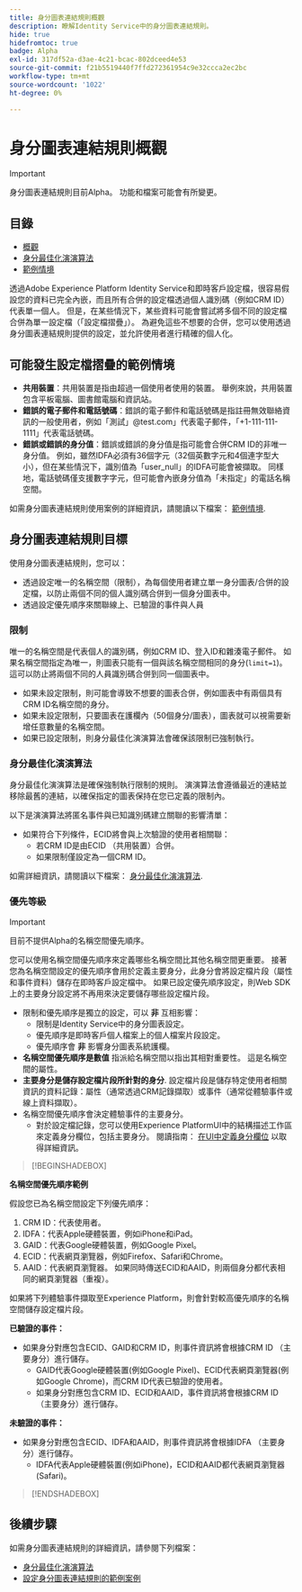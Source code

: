 ```yaml
---
title: 身分圖表連結規則概觀
description: 瞭解Identity Service中的身分圖表連結規則。
hide: true
hidefromtoc: true
badge: Alpha
exl-id: 317df52a-d3ae-4c21-bcac-802dceed4e53
source-git-commit: f21b5519440f7ffd272361954c9e32ccca2ec2bc
workflow-type: tm+mt
source-wordcount: '1022'
ht-degree: 0%

---
```


# 身分圖表連結規則概觀

>[!IMPORTANT]
>
>身分圖表連結規則目前Alpha。 功能和檔案可能會有所變更。

## 目錄

* [概觀](./overview.md)
* [身分最佳化演演算法](./identity-optimization-algorithm.md)
* [範例情境](./example-scenarios.md)

透過Adobe Experience Platform Identity Service和即時客戶設定檔，很容易假設您的資料已完全內嵌，而且所有合併的設定檔透過個人識別碼（例如CRM ID）代表單一個人。 但是，在某些情況下，某些資料可能會嘗試將多個不同的設定檔合併為單一設定檔（「設定檔摺疊」）。 為避免這些不想要的合併，您可以使用透過身分圖表連結規則提供的設定，並允許使用者進行精確的個人化。

## 可能發生設定檔摺疊的範例情境

* **共用裝置**：共用裝置是指由超過一個使用者使用的裝置。 舉例來說，共用裝置包含平板電腦、圖書館電腦和資訊站。
* **錯誤的電子郵件和電話號碼**：錯誤的電子郵件和電話號碼是指註冊無效聯絡資訊的一般使用者，例如「測試」<span>@test.com」代表電子郵件，「+1-111-111-1111」代表電話號碼。
* **錯誤或錯誤的身分值**：錯誤或錯誤的身分值是指可能會合併CRM ID的非唯一身分值。 例如，雖然IDFA必須有36個字元（32個英數字元和4個連字型大小），但在某些情況下，識別值為「user_null」的IDFA可能會被擷取。 同樣地，電話號碼僅支援數字字元，但可能會內嵌身分值為「未指定」的電話名稱空間。

如需身分圖表連結規則使用案例的詳細資訊，請閱讀以下檔案： [範例情境](./example-scenarios.md).

## 身分圖表連結規則目標

使用身分圖表連結規則，您可以：

* 透過設定唯一的名稱空間（限制），為每個使用者建立單一身分圖表/合併的設定檔，以防止兩個不同的個人識別碼合併到一個身分圖表中。
* 透過設定優先順序來關聯線上、已驗證的事件與人員

### 限制

唯一的名稱空間是代表個人的識別碼，例如CRM ID、登入ID和雜湊電子郵件。 如果名稱空間指定為唯一，則圖表只能有一個與該名稱空間相同的身分(`limit=1`)。 這可以防止將兩個不同的人員識別碼合併到同一個圖表中。

* 如果未設定限制，則可能會導致不想要的圖表合併，例如圖表中有兩個具有CRM ID名稱空間的身分。
* 如果未設定限制，只要圖表在護欄內（50個身分/圖表），圖表就可以視需要新增任意數量的名稱空間。
* 如果已設定限制，則身分最佳化演演算法會確保該限制已強制執行。

### 身分最佳化演演算法

身分最佳化演演算法是確保強制執行限制的規則。 演演算法會遵循最近的連結並移除最舊的連結，以確保指定的圖表保持在您已定義的限制內。

以下是演演算法將匿名事件與已知識別碼建立關聯的影響清單：

* 如果符合下列條件，ECID將會與上次驗證的使用者相關聯：
   * 若CRM ID是由ECID （共用裝置）合併。
   * 如果限制僅設定為一個CRM ID。

如需詳細資訊，請閱讀以下檔案： [身分最佳化演演算法](./identity-optimization-algorithm.md).

### 優先等級

>[!IMPORTANT]
>
>目前不提供Alpha的名稱空間優先順序。

您可以使用名稱空間優先順序來定義哪些名稱空間比其他名稱空間更重要。 接著您為名稱空間設定的優先順序會用於定義主要身分，此身分會將設定檔片段（屬性和事件資料）儲存在即時客戶設定檔中。 如果已設定優先順序設定，則Web SDK上的主要身分設定將不再用來決定要儲存哪些設定檔片段。

* 限制和優先順序是獨立的設定，可以 **非** 互相影響：
   * 限制是Identity Service中的身分圖表設定。
   * 優先順序是即時客戶個人檔案上的個人檔案片段設定。
   * 優先順序會 **非** 影響身分圖表系統護欄。
* **名稱空間優先順序是數值** 指派給名稱空間以指出其相對重要性。 這是名稱空間的屬性。
* **主要身分是儲存設定檔片段所針對的身分**. 設定檔片段是儲存特定使用者相關資訊的資料記錄：屬性（通常透過CRM記錄擷取）或事件（通常從體驗事件或線上資料擷取）。
* 名稱空間優先順序會決定體驗事件的主要身分。
   * 對於設定檔記錄，您可以使用Experience PlatformUI中的結構描述工作區來定義身分欄位，包括主要身分。 閱讀指南： [在UI中定義身分欄位](../../xdm/ui/fields/identity.md) 以取得詳細資訊。

>[!BEGINSHADEBOX]

**名稱空間優先順序範例**

假設您已為名稱空間設定下列優先順序：

1. CRM ID：代表使用者。
2. IDFA：代表Apple硬體裝置，例如iPhone和iPad。
3. GAID：代表Google硬體裝置，例如Google Pixel。
4. ECID：代表網頁瀏覽器，例如Firefox、Safari和Chrome。
5. AAID：代表網頁瀏覽器。
如果同時傳送ECID和AAID，則兩個身分都代表相同的網頁瀏覽器（重複）。

如果將下列體驗事件擷取至Experience Platform，則會針對較高優先順序的名稱空間儲存設定檔片段。

**已驗證的事件：**

* 如果身分對應包含ECID、GAID和CRM ID，則事件資訊將會根據CRM ID （主要身分）進行儲存。
   * GAID代表Google硬體裝置(例如Google Pixel)、ECID代表網頁瀏覽器(例如Google Chrome)，而CRM ID代表已驗證的使用者。
   * 如果身分對應包含CRM ID、ECID和AAID，事件資訊將會根據CRM ID （主要身分）進行儲存。

**未驗證的事件：**

* 如果身分對應包含ECID、IDFA和AAID，則事件資訊將會根據IDFA （主要身分）進行儲存。
   * IDFA代表Apple硬體裝置(例如iPhone)，ECID和AAID都代表網頁瀏覽器(Safari)。

>[!ENDSHADEBOX]

## 後續步驟

如需身分圖表連結規則的詳細資訊，請參閱下列檔案：

* [身分最佳化演演算法](./identity-optimization-algorithm.md)
* [設定身分圖表連結規則的範例案例](./example-scenarios.md)
